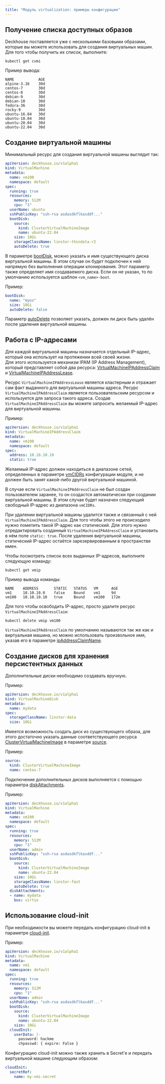 ```yaml
---
title: "Модуль virtualization: примеры конфигурации"
---
```


## Получение списка доступных образов

Deckhouse поставляется уже с несколькими базовыми образами, которые вы можете использовать для создания виртуальных машин. Для того чтобы получить их список, выполните:

```shell
kubectl get cvmi
```

Пример вывода:

```shell
NAME           AGE
alpine-3.16    30d
centos-7       30d
centos-8       30d
debian-9       30d
debian-10      30d
fedora-36      30d
rocky-9        30d
ubuntu-16.04   30d
ubuntu-18.04   30d
ubuntu-20.04   30d
ubuntu-22.04   30d
```

## Создание виртуальной машины

Минимальный ресурс для создания виртуальной машины выглядит так:

```yaml
apiVersion: deckhouse.io/v1alpha1
kind: VirtualMachine
metadata:
  name: vm100
  namespace: default
spec:
  running: true
  resources:
    memory: 512M
    cpu: "1"
  userName: ubuntu
  sshPublicKey: "ssh-rsa asdasdkflkasddf..."
  bootDisk:
    source:
      kind: ClusterVirtualMachineImage
      name: ubuntu-22.04
    size: 10Gi
    storageClassName: linstor-thindata-r2
    autoDelete: true
```

В параметре [bootDisk](cr.html#virtualmachine-v1alpha1-spec-bootdisk), можно указать и имя существующего диска виртуальной машины. В этом случае он будет подключен к ней напрямую без выполнения операции клонирования.
Этот параметр также определяет имя создаваемого диска. Если он не указан, то по умолчанию используется шаблон `<vm_name>-boot`.

Пример:

```yaml
bootDisk:
  name: "myos"
  size: 10Gi
  autoDelete: false
```

Параметр [autoDelete](cr.html#virtualmachine-v1alpha1-spec-bootdisk-autodelete) позволяет указать, должен ли диск быть удалён после удаления виртуальной машины.

## Работа с IP-адресами

Для каждой виртуальной машины назначается отдельный IP-адрес, который она использует на протяжении всей своей жизни.  
Для этого используется механизм IPAM (IP Address Management), который представляет собой два ресурса: [VirtualMachineIPAddressClaim](cr.html#virtualmachineipaddressclaim) и [VirtualMachineIPAddressLease](cr.html#virtualmachineipaddresslease).

Ресурс `VirtualMachineIPAddressLease` является кластерным и отражает сам факт выданного для виртуальной машины адреса. Ресурс `VirtualMachineIPAddressClaim` является пользовательским ресурсом и используется для запроса такого адреса. Создав `VirtualMachineIPAddressClaim` вы можете запросить желаемый IP-адрес для виртуальной машины.

Пример:

```yaml
apiVersion: deckhouse.io/v1alpha1
kind: VirtualMachineIPAddressClaim
metadata:
  name: vm100
  namespace: default
spec:
  address: 10.10.10.10
  static: true
```

Желаемый IP-адрес должен находиться в диапазоне сетей, определенных в параметре [vmCIDRs](configuration.html#parameters-vmcidrs) конфигурации модуля, и не должен быть занят какой-либо другой виртуальной машиной.

В случае если `VirtualMachineIPAddressClaim` не был создан пользователем заранее, то он создастся автоматически при создании виртуальной машины. В этом случае будет назначен следующий свободный IP-адрес из диапазона `vmCIDRs`.

При удалении виртуальной машины удалится также и связанный с ней `VirtualMachineIPAddressClaim`. Для того чтобы этого не происходило нужно пометить такой IP-адрес как статический. Для этого нужно отредактировать созданный `VirtualMachineIPAddressClaim` и установить в нём поле `static: true`. После удаления виртуальной машины, статический IP-адрес остаётся зарезервированным в пространстве имен.

Чтобы посмотреть список всех выданных IP-адресов, выполните следующую команду:

```shell
kubectl get vmip
```

Пример вывода команды:

```console
NAME    ADDRESS       STATIC   STATUS   VM      AGE
vm1     10.10.10.0    false    Bound    vm1     9d
vm100   10.10.10.10   true     Bound    vm100   172m
```

Для того чтобы освободить IP-адрес, просто удалите ресурс `VirtualMachineIPAddressClaim`:

```shell
kubectl delete vmip vm100
```

`VirtualMachineIPAddressClaim` по умолчанию называются так же как и виртуальная машина, но можно использовать произвольное имя, указав его в параметре [ipAddressClaimName](cr.html#virtualmachine-v1alpha1-spec-ipaddressclaimname).

## Создание дисков для хранения персистентных данных

Дополнительные диски необходимо создавать вручную.

Пример:

```yaml
apiVersion: deckhouse.io/v1alpha1
kind: VirtualMachineDisk
metadata:
  name: mydata
spec:
  storageClassName: linstor-data
  size: 10Gi
```

Имеется возможность создать диск из существующего образа, для этого достаточно указать данные соответствующего ресурса [ClusterVirtualMachineImage](cr.html#clustervirtualmachineimage) в параметре [source](cr.html#virtualmachinedisk-v1alpha1-spec-source).

Пример:

```yaml
source:
  kind: ClusterVirtualMachineImage
  name: centos-7
```

Подключение дополнительных дисков выполняется с помощью параметра [diskAttachments](cr.html#virtualmachine-v1alpha1-spec-diskattachments).

Пример:

```yaml
apiVersion: deckhouse.io/v1alpha1
kind: VirtualMachine
metadata:
  name: vm100
  namespace: default
spec:
  running: true
  resources:
    memory: 512M
    cpu: "1"
  userName: admin
  sshPublicKey: "ssh-rsa asdasdkflkasddf..."
  bootDisk:
    source:
      kind: ClusterVirtualMachineImage
      name: ubuntu-22.04
    size: 10Gi
    storageClassName: linstor-fast
    autoDelete: true
  diskAttachments:
  - name: mydata
    bus: virtio
```

## Использование cloud-init

При необходимости вы можете передать конфигурацию cloud-init в параметре [cloud-init](cr.html#virtualmachine-v1alpha1-spec-cloudinit).

Пример:

```yaml
apiVersion: deckhouse.io/v1alpha1
kind: VirtualMachine
metadata:
  name: vm1
  namespace: default
spec:
  running: true
  resources:
    memory: 512M
    cpu: "1"
  userName: admin
  sshPublicKey: "ssh-rsa asdasdkflkasddf..."
  bootDisk:
    source:
      kind: ClusterVirtualMachineImage
      name: ubuntu-22.04
    size: 10Gi
  cloudInit:
    userData: |-
      password: hackme
      chpasswd: { expire: False }
```

Конфигурацию cloud-init можно также хранить в Secret'е и передать виртуальной машине следующим образом:

```yaml
cloudInit:
  secretRef:
    name: my-vmi-secret
```
